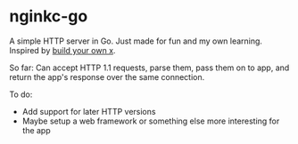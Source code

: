 # nginkc-go

A simple HTTP server in Go. Just made for fun and my own learning. Inspired by [build your own x](https://github.com/codecrafters-io/build-your-own-x).

So far:
Can accept HTTP 1.1 requests, parse them, pass them on to app, and return the app's response over the same connection.

To do:
- Add support for later HTTP versions
- Maybe setup a web framework or something else more interesting for the app
